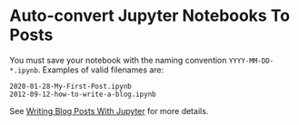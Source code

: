 # Auto-convert Jupyter Notebooks To Posts


You must save your notebook with the naming convention `YYYY-MM-DD-*.ipynb`.  Examples of valid filenames are:

```shell
2020-01-28-My-First-Post.ipynb
2012-09-12-how-to-write-a-blog.ipynb
```

See [Writing Blog Posts With Jupyter](https://github.com/fastai/fastpages#writing-blog-posts-with-jupyter) for more details.
